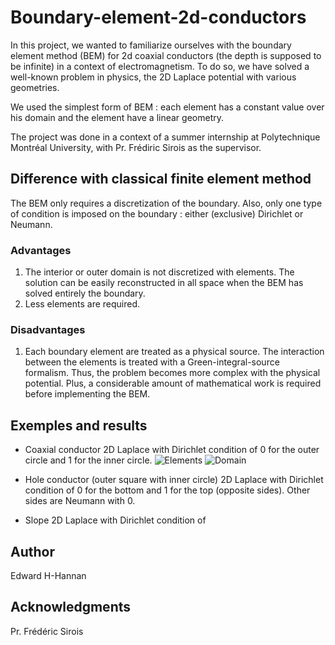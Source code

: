 # Boundary-element-2d-conductors

In this project, we wanted to familiarize ourselves with the boundary element method (BEM) for 2d coaxial conductors (the depth is supposed to be infinite) in a context of electromagnetism. To do so, we have solved a well-known problem in physics, the 2D Laplace potential with various geometries. 

We used the simplest form of BEM : each element has a constant value over his domain and the element have a linear geometry. 

The project was done in a context of a summer internship at Polytechnique Montréal University, with Pr. Frédiric Sirois as the supervisor. 

## Difference with classical finite element method
The BEM only requires a discretization of the boundary. Also, only one type of condition is imposed on the boundary : either (exclusive) Dirichlet or Neumann. 

### Advantages
1. The interior or outer domain is not discretized with elements. The solution can be easily reconstructed in all space when the BEM has solved entirely the boundary.
2. Less elements are required.

### Disadvantages
1. Each boundary element are treated as a physical source. The interaction between the elements is treated with a Green-integral-source formalism. Thus, the problem becomes more complex with the physical potential. Plus, a considerable amount of mathematical work is required before implementing the BEM. 

## Exemples and results

- Coaxial conductor 
2D Laplace with Dirichlet condition of 0 for the outer circle and 1 for the inner circle.
![Elements](https://github.com/edhhan/Boundary-element-2d-conductors/main/results/coaxial_elements.png?raw=true)
![Domain](https://github.com/edhhan/Boundary-element-2d-conductors/main/results/coaxial_domain.png?raw=true)

- Hole conductor (outer square with inner circle)
2D Laplace with Dirichlet condition of 0 for the bottom and 1 for the top (opposite sides). Other sides are Neumann with 0.


- Slope 
2D Laplace with Dirichlet condition of


## Author
Edward H-Hannan

## Acknowledgments
Pr. Frédéric Sirois 
